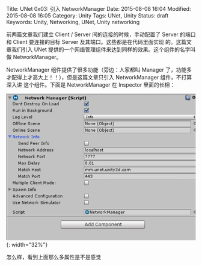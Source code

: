 Title: UNet 0x03: 引入 NetworkManager
Date: 2015-08-08 16:04
Modified: 2015-08-08 16:05
Category: Unity
Tags: UNet, Unity
Status: draft
Keywords: Unity, Networking, UNet, Unity networking

前两篇文章我们建立 Client / Server 间的连接的时候，手动配置了 Server 的端口和 Client 要连接的目标 Server 及其端口。这些都是在代码里面实现
的。这篇文章我们引入 UNet 提供的一个网络管理组件来达到同样的效果。这个组件的名字叫做 NetworkManager。

NetworkManager 组件提供了很多功能（旁边：人家都叫 Manager 了，功能多才配得上才高大上！！），但是这篇文章只引入 NetworkManager 组件，不打算深入讲
这个组件。下面是 NetworkManager 在 Inspector 里面的长相：

![networkmanager](images/UNet/NetworkManagerInspector.png){: width="32%"}

怎么样，看到上面那么多属性是不是感觉